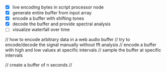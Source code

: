- [x] live encoding bytes in script processor node
- [x] generate entire buffer from input array
- [x] encode a buffer with shifting tones
- [x] decode the buffer and provide spectral analysis
- [ ] visualize waterfall over time

// how to encode arbitrary data in a web audio buffer
// try to encode/decode the signal manually without fft analysis
// encode a buffer with high and low values at specific intervals
// sample the buffer at specific intervals






// create a buffer of n seconds
//
